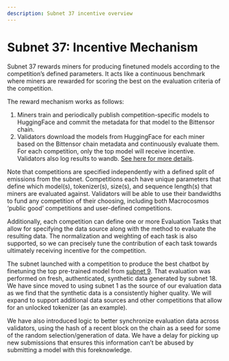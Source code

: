 ```yaml
---
description: Subnet 37 incentive overview
---
```


# Subnet 37: Incentive Mechanism

Subnet 37 rewards miners for producing finetuned models according to the competition’s defined parameters. It acts like a continuous benchmark where miners are rewarded for scoring the best on the evaluation criteria of the competition.

The reward mechanism works as follows:

1. Miners train and periodically publish competition-specific models to HuggingFace and commit the metadata for that model to the Bittensor chain.
2. Validators download the models from HuggingFace for each miner based on the Bittensor chain metadata and continuously evaluate them. For each competition, only the top model will receive incentive. Validators also log results to wandb. [See here for more details](https://wandb.ai/rusticluftig/pretraining).

Note that competitions are specified independently with a defined split of emissions from the subnet. Competitions each have unique parameters that define which model(s), tokenizer(s), size(s), and sequence length(s) that miners are evaluated against. Validators will be able to use their bandwidths to fund any competition of their choosing, including both Macrocosmos ‘public good’ competitions and user-defined competitions.

Additionally, each competition can define one or more Evaluation Tasks that allow for specifying the data source along with the method to evaluate the resulting data. The normalization and weighting of each task is also supported, so we can precisely tune the contribution of each task towards ultimately receiving incentive for the competition.

The subnet launched with a competition to produce the best chatbot by finetuning the top pre-trained model from [subnet 9](../subnets/subnet-9-pre-training/). That evaluation was performed on fresh, authenticated, synthetic data generated by subnet 18. We have since moved to using subnet 1 as the source of our evaluation data as we find that the synthetic data is a consistently higher quality. We will expand to support additional data sources and other competitions that allow for an unlocked tokenizer (as an example).

We have also introduced logic to better synchronize evaluation data across validators, using the hash of a recent block on the chain as a seed for some of the random selection/generation of data. We have a delay for picking up new submissions that ensures this information can’t be abused by submitting a model with this foreknowledge.
